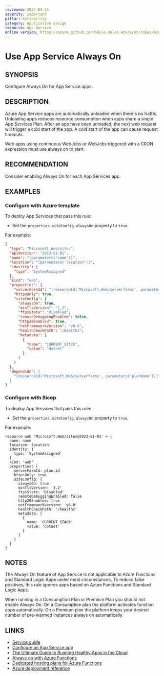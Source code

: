 ```yaml
---
reviewed: 2023-04-15
severity: Important
pillar: Reliability
category: Application design
resource: App Service
online version: https://azure.github.io/PSRule.Rules.Azure/en/rules/Azure.AppService.AlwaysOn/
---
```


# Use App Service Always On

## SYNOPSIS

Configure Always On for App Service apps.

## DESCRIPTION

Azure App Service apps are automatically unloaded when there's no traffic.
Unloading apps reduces resource consumption when apps share a single App Services Plan.
After an app have been unloaded, the next web request will trigger a cold start of the app.
A cold start of the app can cause request timeouts.

Web apps using continuous WebJobs or WebJobs triggered with a CRON expression must use always on to start.

## RECOMMENDATION

Consider enabling Always On for each App Services app.

## EXAMPLES

### Configure with Azure template

To deploy App Services that pass this rule:

- Set the `properties.siteConfig.alwaysOn` property to `true`.

For example:

```json
{
  "type": "Microsoft.Web/sites",
  "apiVersion": "2023-01-01",
  "name": "[parameters('name')]",
  "location": "[parameters('location')]",
  "identity": {
    "type": "SystemAssigned"
  },
  "kind": "web",
  "properties": {
    "serverFarmId": "[resourceId('Microsoft.Web/serverfarms', parameters('planName'))]",
    "httpsOnly": true,
    "siteConfig": {
      "alwaysOn": true,
      "minTlsVersion": "1.2",
      "ftpsState": "Disabled",
      "remoteDebuggingEnabled": false,
      "http20Enabled": true,
      "netFrameworkVersion": "v8.0",
      "healthCheckPath": "/healthz",
      "metadata": [
        {
          "name": "CURRENT_STACK",
          "value": "dotnet"
        }
      ]
    }
  },
  "dependsOn": [
    "[resourceId('Microsoft.Web/serverfarms', parameters('planName'))]"
  ]
}
```

### Configure with Bicep

To deploy App Services that pass this rule:

- Set the `properties.siteConfig.alwaysOn` property to `true`.

For example:

```bicep
resource web 'Microsoft.Web/sites@2023-01-01' = {
  name: name
  location: location
  identity: {
    type: 'SystemAssigned'
  }
  kind: 'web'
  properties: {
    serverFarmId: plan.id
    httpsOnly: true
    siteConfig: {
      alwaysOn: true
      minTlsVersion: '1.2'
      ftpsState: 'Disabled'
      remoteDebuggingEnabled: false
      http20Enabled: true
      netFrameworkVersion: 'v8.0'
      healthCheckPath: '/healthz'
      metadata: [
        {
          name: 'CURRENT_STACK'
          value: 'dotnet'
        }
      ]
    }
  }
}
```

<!-- external:avm avm/res/web/site siteConfig.alwaysOn -->

## NOTES

The Always On feature of App Service is not applicable to Azure Functions and Standard Logic Apps under most circumstances.
To reduce false positives, this rule ignores apps based on Azure Functions and Standard Logic Apps.

When running in a Consumption Plan or Premium Plan you should not enable Always On.
On a Consumption plan the platform activates function apps automatically.
On a Premium plan the platform keeps your desired number of pre-warmed instances always on automatically.

## LINKS

- [Service guide](https://learn.microsoft.com/azure/well-architected/service-guides/app-service-web-apps)
- [Configure an App Service app](https://learn.microsoft.com/azure/app-service/configure-common#configure-general-settings)
- [The Ultimate Guide to Running Healthy Apps in the Cloud](https://azure.github.io/AppService/2020/05/15/Robust-Apps-for-the-cloud.html#update-your-default-settings)
- [Always on with Azure Functions](https://github.com/Azure/Azure-Functions/wiki/Enable-Always-On-when-running-on-dedicated-App-Service-Plan)
- [Dedicated hosting plans for Azure Functions](https://learn.microsoft.com/azure/azure-functions/dedicated-plan)
- [Azure deployment reference](https://learn.microsoft.com/azure/templates/microsoft.web/sites)
